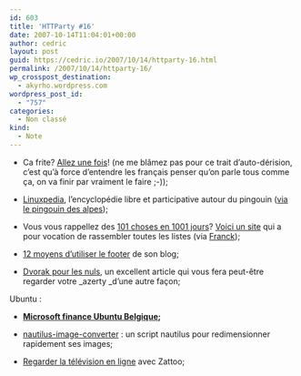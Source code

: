```yaml
---
id: 603
title: 'HTTParty #16'
date: 2007-10-14T11:04:01+00:00
author: cedric
layout: post
guid: https://cedric.io/2007/10/14/httparty-16.html
permalink: /2007/10/14/httparty-16/
wp_crosspost_destination:
  - akyrho.wordpress.com
wordpress_post_id:
  - "757"
categories:
  - Non classé
kind:
  - Note
---
```

  * Ca frite? [Allez une fois](http://www.vinch.be/blog/2007/08/09/les-meilleures-friteries-de-belgique/)! (ne me blâmez pas pour ce trait d’auto-dérision, c’est qu’à force d’entendre les français penser qu’on parle tous comme ça, on va finir par vraiment le faire ;-));

  * [Linuxpedia](http://linuxpedia.fr), l’encyclopédie libre et participative autour du pingouin ([via le pingouin des alpes](http://www.pingouindesalpes.com/?p=150));

  * Vous vous rappellez des [101 choses en 1001 jours](/blog/2006/07/31/101-choses-en-1001-jours/)? [Voici un site](http://www.triplux.com/dayzero/default.asp) qui a pour vocation de rassembler toutes les listes (via [Franck](http://franck.paul.free.fr));

  * [12 moyens d’utiliser le footer](http://www.presse-citron.net/?2007/10/04/2535-12-moyens-ameliorer-footer-blog-ergonomie-design) de son blog;

  * [Dvorak pour les nuls](http://cougar44.free.fr/blog/index.php?2007/09/19/34-dvorak-pour-les-nuls), un excellent article qui vous fera peut-être regarder votre \_azerty \_d’une autre façon;

Ubuntu :

  * [**Microsoft finance Ubuntu Belgique**](http://www.cedynamix.fr/dotclear/index.php?post/2007/10/10/Micorsoft-finance-Ubuntu-Belgique)**;**

  * [nautilus-image-converter](http://ubuntu-tutorials.com/2007/09/17/nautilus-image-converter-quickly-resize-or-rotate-images-within-nautilus/) : un script nautilus pour redimensionner rapidement ses images;

  * [Regarder la télévision en ligne](http://nicofo.tuxfamily.org/dotclear/index.php/2007/10/12/35-regarder-la-tv-en-ligne-zattoo) avec Zattoo;